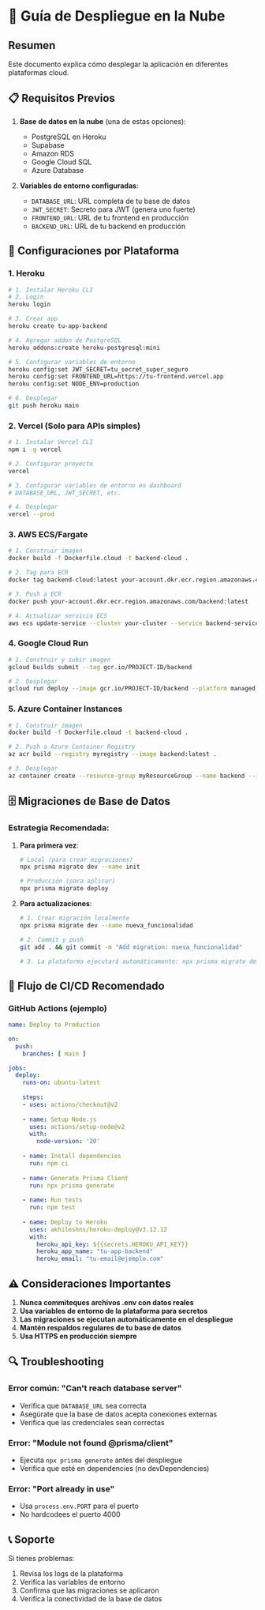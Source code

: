 # 🚀 Guía de Despliegue en la Nube

## Resumen
Este documento explica cómo desplegar la aplicación en diferentes plataformas cloud.

## 📋 Requisitos Previos

1. **Base de datos en la nube** (una de estas opciones):
   - PostgreSQL en Heroku
   - Supabase
   - Amazon RDS
   - Google Cloud SQL
   - Azure Database

2. **Variables de entorno configuradas**:
   - `DATABASE_URL`: URL completa de tu base de datos
   - `JWT_SECRET`: Secreto para JWT (genera uno fuerte)
   - `FRONTEND_URL`: URL de tu frontend en producción
   - `BACKEND_URL`: URL de tu backend en producción

## 🔧 Configuraciones por Plataforma

### 1. Heroku

```bash
# 1. Instalar Heroku CLI
# 2. Login
heroku login

# 3. Crear app
heroku create tu-app-backend

# 4. Agregar addon de PostgreSQL
heroku addons:create heroku-postgresql:mini

# 5. Configurar variables de entorno
heroku config:set JWT_SECRET=tu_secret_super_seguro
heroku config:set FRONTEND_URL=https://tu-frontend.vercel.app
heroku config:set NODE_ENV=production

# 6. Desplegar
git push heroku main
```

### 2. Vercel (Solo para APIs simples)

```bash
# 1. Instalar Vercel CLI
npm i -g vercel

# 2. Configurar proyecto
vercel

# 3. Configurar variables de entorno en dashboard
# DATABASE_URL, JWT_SECRET, etc.

# 4. Desplegar
vercel --prod
```

### 3. AWS ECS/Fargate

```bash
# 1. Construir imagen
docker build -f Dockerfile.cloud -t backend-cloud .

# 2. Tag para ECR
docker tag backend-cloud:latest your-account.dkr.ecr.region.amazonaws.com/backend:latest

# 3. Push a ECR
docker push your-account.dkr.ecr.region.amazonaws.com/backend:latest

# 4. Actualizar servicio ECS
aws ecs update-service --cluster your-cluster --service backend-service --force-new-deployment
```

### 4. Google Cloud Run

```bash
# 1. Construir y subir imagen
gcloud builds submit --tag gcr.io/PROJECT-ID/backend

# 2. Desplegar
gcloud run deploy --image gcr.io/PROJECT-ID/backend --platform managed
```

### 5. Azure Container Instances

```bash
# 1. Construir imagen
docker build -f Dockerfile.cloud -t backend-cloud .

# 2. Push a Azure Container Registry
az acr build --registry myregistry --image backend:latest .

# 3. Desplegar
az container create --resource-group myResourceGroup --name backend --image myregistry.azurecr.io/backend:latest
```

## 🗄️ Migraciones de Base de Datos

### Estrategia Recomendada:

1. **Para primera vez**:
   ```bash
   # Local (para crear migraciones)
   npx prisma migrate dev --name init
   
   # Producción (para aplicar)
   npx prisma migrate deploy
   ```

2. **Para actualizaciones**:
   ```bash
   # 1. Crear migración localmente
   npx prisma migrate dev --name nueva_funcionalidad
   
   # 2. Commit y push
   git add . && git commit -m "Add migration: nueva_funcionalidad"
   
   # 3. La plataforma ejecutará automáticamente: npx prisma migrate deploy
   ```

## 🔄 Flujo de CI/CD Recomendado

### GitHub Actions (ejemplo)

```yaml
name: Deploy to Production

on:
  push:
    branches: [ main ]

jobs:
  deploy:
    runs-on: ubuntu-latest
    
    steps:
    - uses: actions/checkout@v2
    
    - name: Setup Node.js
      uses: actions/setup-node@v2
      with:
        node-version: '20'
        
    - name: Install dependencies
      run: npm ci
      
    - name: Generate Prisma Client
      run: npx prisma generate
      
    - name: Run tests
      run: npm test
      
    - name: Deploy to Heroku
      uses: akhileshns/heroku-deploy@v3.12.12
      with:
        heroku_api_key: ${{secrets.HEROKU_API_KEY}}
        heroku_app_name: "tu-app-backend"
        heroku_email: "tu-email@ejemplo.com"
```

## ⚠️ Consideraciones Importantes

1. **Nunca commiteques archivos .env con datos reales**
2. **Usa variables de entorno de la plataforma para secretos**
3. **Las migraciones se ejecutan automáticamente en el despliegue**
4. **Mantén respaldos regulares de tu base de datos**
5. **Usa HTTPS en producción siempre**

## 🔍 Troubleshooting

### Error común: "Can't reach database server"
- Verifica que `DATABASE_URL` sea correcta
- Asegúrate que la base de datos acepta conexiones externas
- Verifica que las credenciales sean correctas

### Error: "Module not found @prisma/client"
- Ejecuta `npx prisma generate` antes del despliegue
- Verifica que esté en dependencies (no devDependencies)

### Error: "Port already in use"
- Usa `process.env.PORT` para el puerto
- No hardcodees el puerto 4000

## 📞 Soporte

Si tienes problemas:
1. Revisa los logs de la plataforma
2. Verifica las variables de entorno
3. Confirma que las migraciones se aplicaron
4. Verifica la conectividad de la base de datos
